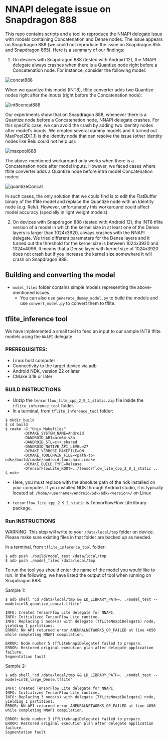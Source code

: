 # NNAPI delegate issue on Snapdragon 888

This repo contains scripts and a tool to reproduce the NNAPI delegate issue with models containing Concatenation and Dense nodes. The issue appears on Snapdragon 888 (we could not reproduce the issue on Snapdragon 855 and Snapdragon 865). Here is a summary of our findings:

1. On devices with Snapdragon 888 (tested with Android 12), the NNAPI delegate always crashes when there is a Quantize node right before a Concatenation node. For instance, consider the following model:

![concat888](https://user-images.githubusercontent.com/45400368/187241574-62d9a210-0402-449d-b963-76c2dbfcd834.png)

When we quantize this model (INT8), tflite converter adds two Quantize nodes right after the inputs (right before the Concatenation node):

![int8concat888](https://user-images.githubusercontent.com/45400368/187242864-fbe162b3-935e-4047-9f0d-e1230f0093a7.png)

Our experiments show that on Snapdragon 888, whenever there is a Quantize node before a Concatenation node, NNAPI delegate crashes. For this specific case, we can avoid the crash by adding two Identity nodes after model's inputs. We created several dummy models and it turned out MaxPool2D(1,1) is the identity node that can resolve the issue (other Identity nodes like Relu could not help us):

![maxpool888](https://user-images.githubusercontent.com/45400368/187245863-07dbd727-6d94-4f71-98a3-2065218da028.png)

The above-mentioned workaround only works when there is a Concatenation node after model inputs. However, we faced cases where tflite converter adds a Quantize node before intra model Concatenation nodes:

![quantizeConcat](https://user-images.githubusercontent.com/45400368/187254806-9820d326-e81a-4de6-b570-6b3f9ff41398.png)

In such cases, the only solution that we could find is to edit the FlatBuffer binary of the tflite model and replace the Quantize node with an Identity node (e.g. Relu). However, unfortunately this workaround could affect model accuracy (specially in light weight models).  

2. On devices with Snapdragon 888 (tested with Android 12), the INT8 tflite version of a model in which the kernel size in at least one of the Dense layers is larger than 1024x3920, always crashes with the NNAPI delegate. We tried different parameters for the Dense layers and it turned out the threshold for the kernel size is between 1024x3920 and 1024x4096. It means that a Dense layer with kernel size of 1024x3920 does not crash but if you increase the kernel size somewhere it will crash on Snapdragon 888.

## Building and converting the model
* `model_files` folder contains simple models representing the above-mentioned issues. 
  * You can also use `generate_dummy_model.py` to build the models and use `convert_model.py` to convert them to tflite.

## tflite_inference tool 
We have implemented a small tool to feed an input to our sample INT8 tflite models using the `NNAPI` delegate.

### PREREQUISITES: ###
* Linux host computer
* Connectivity to the target device via adb
* Android NDK, version 22 or later
* CMake 3.18 or later

### BUILD INSTRUCTIONS ###
* Unzip the `tensorflow_lite_cpp_2_9_1_static.zip` file inside the `tflite_inference_tool` folder.
* In a terminal, from `tflite_inference_tool` folder:
```console
$ mkdir build
$ cd build
$ cmake -G "Unix Makefiles"
        -DCMAKE_SYSTEM_NAME=Android 
        -DANDROID_ABI=arm64-v8a 
        -DANDROID_STL=c++_shared 
        -DANDROID_NATIVE_API_LEVEL=27 
        -DCMAKE_VERBOSE_MAKEFILE=ON 
        -DCMAKE_TOOLCHAIN_FILE=<path-to-ndk>/build/cmake/android.toolchain.cmake 
        -DCMAKE_BUILD_TYPE=Release
        -DTensorFlowLite_ROOT=../tensorflow_lite_cpp_2_9_1_static ..
$ make
```
* Here, you must replace <path-to-ndk> with the absolute path of the ndk installed on your computer. If you installed NDK through Android studio, it is typically located at:
    `/home/<username>/Android/Sdk/ndk/<version>/` on Linux

* `tensorflow_lite_cpp_2_9_1_static` is TensorflowFlow Lite library package.
### Run INSTRUCTIONS ###
WARNING: This step will write to your `/data/local/tmp` folder on device. Please make sure existing files in that folder are backed up as needed.

In a terminal, from `tflite_inference_tool` folder:
```console
$ adb push ./build/model_test /data/local/tmp
$ adb push ./model_files /data/local/tmp
```

To run the tool you should enter the name of the model you would like to run. In the following, we have listed the output of tool when running on Snapdragon 888: 

Sample 1:
```console
$ adb shell "cd /data/local/tmp && LD_LIBRARY_PATH=. ./model_test --model=int8_quantize_concat.tflite"

INFO: Created TensorFlow Lite delegate for NNAPI.
INFO: Initialized TensorFlow Lite runtime.
INFO: Replacing 5 node(s) with delegate (TfLiteNnapiDelegate) node, yielding 1 partitions.
ERROR: NN API returned error ANEURALNETWORKS_OP_FAILED at line 4650 while completing NNAPI compilation.

ERROR: Node number 5 (TfLiteNnapiDelegate) failed to prepare.
ERROR: Restored original execution plan after delegate application failure.
Segmentation fault 
```

Sample 2:
```console
$ adb shell "cd /data/local/tmp && LD_LIBRARY_PATH=. ./model_test --model=int8_large_Dense.tflite"

INFO: Created TensorFlow Lite delegate for NNAPI.
INFO: Initialized TensorFlow Lite runtime.
INFO: Replacing 3 node(s) with delegate (TfLiteNnapiDelegate) node, yielding 1 partitions.
ERROR: NN API returned error ANEURALNETWORKS_OP_FAILED at line 4650 while completing NNAPI compilation.

ERROR: Node number 3 (TfLiteNnapiDelegate) failed to prepare.
ERROR: Restored original execution plan after delegate application failure.
Segmentation fault 
```
